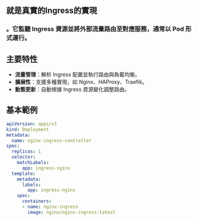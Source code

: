 ## 就是真實的Ingress的實現
### 。它監聽 Ingress 資源並將外部流量路由至對應服務，通常以 Pod 形式運行。

## 主要特性
- **流量管理**：解析 Ingress 配置並執行路由與負載均衡。
- **擴展性**：支援多種實現，如 Nginx、HAProxy、Traefik。
- **動態更新**：自動根據 Ingress 資源變化調整路由。

## 基本範例
```yaml
apiVersion: apps/v1
kind: Deployment
metadata:
  name: nginx-ingress-controller
spec:
  replicas: 1
  selector:
    matchLabels:
      app: ingress-nginx
  template:
    metadata:
      labels:
        app: ingress-nginx
    spec:
      containers:
      - name: nginx-ingress
        image: nginx/nginx-ingress:latest